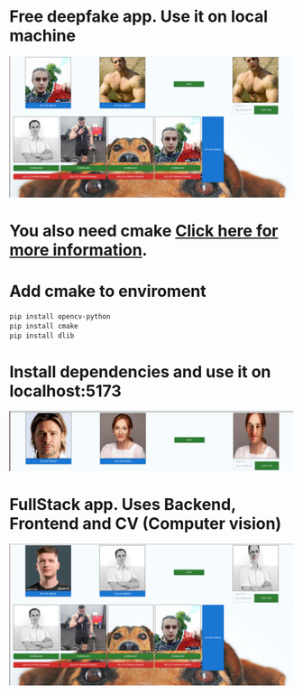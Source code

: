 # Free deepfake app. Use it on local machine

![Fazy](examples/example1.jpg)

# You also need cmake [Click here for more information](https://cmake.org/download/).

# Add cmake to enviroment

```bash
pip install opencv-python
pip install cmake
pip install dlib
```

# Install dependencies and use it on localhost:5173

![Fazy](examples/example3.jpg)

# FullStack app. Uses Backend, Frontend and CV (Computer vision)

![Fazy](examples/example2.jpg)
